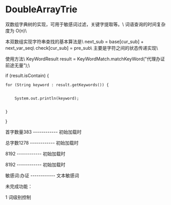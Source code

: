 # DoubleArrayTrie
双数组字典树的实现，可用于敏感词过滤，关键字提取等。\\
词语查询的时间复杂度为 O(n)\\

本双数组实现字符串查找的基本算法是\\
next_sub = base[cur_sub] + next_var_seq\\
check[cur_sub] = pre_sub\\
主要是字符之间的状态传递实现\\

使用方法\\
KeyWordResult result = KeyWordMatch.matchKeyWord("代理办证前途无量");\\


if (result.isContain) {


	for (String keyword : result.getKeywords()) {
	
	
		System.out.println(keyword);
		
		
	}
	
	
}



首字数量383     ------------  初始加载时


总字数1278      ------------  初始加载时


8192            ------------  初始加载时


8192            ------------  初始加载时


敏感词:办证     ------------  文本敏感词



未完成功能：


1 词级别控制
